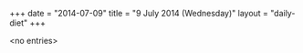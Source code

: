 +++
date = "2014-07-09"
title = "9 July 2014 (Wednesday)"
layout = "daily-diet"
+++


\<no entries\>

